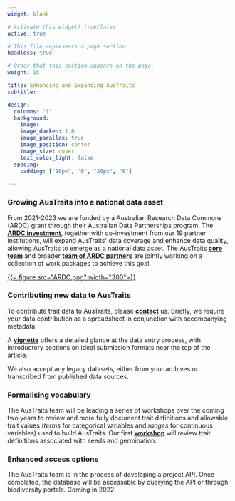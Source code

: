 ```yaml
---
widget: blank

# Activate this widget? true/false
active: true

# This file represents a page section.
headless: true

# Order that this section appears on the page.
weight: 15

title: Enhancing and Expanding AusTraits
subtitle:

design:
  columns: "1"
  background:
    image:
    image_darken: 1.0
    image_parallax: true
    image_position: center
    image_size: cover
    text_color_light: false
  spacing:
    padding: ["20px", "0", "20px", "0"]

---
```


### Growing AusTraits into a national data asset
From 2021-2023 we are funded by a Australian Research Data Commons (ARDC) grant through their Australian Data Partnerships program. The <ins>**[ARDC investment](https://ardc.edu.au/project/austraits/)**</ins>, together with co-investment from our 19 partner institutions, will expand AusTraits' data coverage and enhance data quality, allowing AusTraits to emerge as a national data asset. The AusTraits <ins>**[core team](#04_team)**</ins> and broader <ins>**[team of ARDC partners](team_subpage/)**</ins> are jointly working on a collection of work packages to achieve this goal.

[{{< figure src="ARDC.png" width="300">}}](https://ardc.edu.au/project/austraits/)

### Contributing new data to AusTraits
To contribute trait data to AusTraits, please <ins>**[contact](#08_contact)**</ins> us. Briefly, we require your data contribution as a spreadsheet in conjunction with accompanying metadata.

A <ins>**[vignette](http://traitecoevo.github.io/austraits.build/articles/adding_data.html)**</ins> offers a detailed glance at the data entry process, with introductory sections on ideal submission formats near the top of the article.

We also accept any legacy datasets, either from your archives or transcribed from published data sources.

### Formalising vocabulary
The AusTraits team will be leading a series of workshops over the coming two years to review and more fully document trait definitions and allowable trait values (*terms* for categorical variables and *ranges* for continuous variables) used to build AusTraits. Our first <ins>**[workshop](post/workshop1/)**</ins> will review trait definitions associated with seeds and germination.

### Enhanced access options
The AusTraits team is in the process of developing a project API. Once completed, the database will be accessable by querying the API or through biodiversity portals. Coming in 2022.
